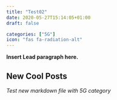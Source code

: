 ```yaml
---
title: "Test02"
date: 2020-05-27T15:14:05+01:00
draft: false

categories: ["5G"]
icon: "fas fa-radiation-alt"
---
```


**Insert Lead paragraph here.**

## New Cool Posts

*Test new markdown file with 5G category*

